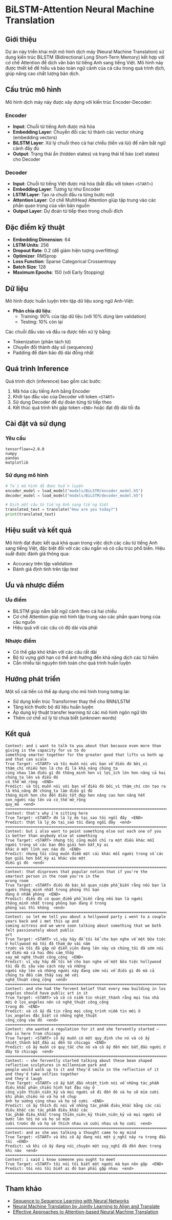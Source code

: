# BiLSTM-Attention Neural Machine Translation

## Giới thiệu

Dự án này triển khai một mô hình dịch máy (Neural Machine Translation) sử dụng kiến trúc BiLSTM (Bidirectional Long Short-Term Memory) kết hợp với cơ chế Attention để dịch văn bản từ tiếng Anh sang tiếng Việt. Mô hình này được thiết kế để hiểu và bảo toàn ngữ cảnh của cả câu trong quá trình dịch, giúp nâng cao chất lượng bản dịch.

## Cấu trúc mô hình

Mô hình dịch máy này được xây dựng với kiến trúc Encoder-Decoder:

### Encoder
- **Input**: Chuỗi từ tiếng Anh được mã hóa
- **Embedding Layer**: Chuyển đổi các từ thành các vector nhúng (embedding vectors)
- **BiLSTM Layer**: Xử lý chuỗi theo cả hai chiều (tiến và lùi) để nắm bắt ngữ cảnh đầy đủ
- **Output**: Trạng thái ẩn (hidden states) và trạng thái tế bào (cell states) cho Decoder

### Decoder
- **Input**: Chuỗi từ tiếng Việt được mã hóa (bắt đầu với token `<START>`)
- **Embedding Layer**: Tương tự như Encoder
- **LSTM Layer**: Tạo ra chuỗi đầu ra từng bước một
- **Attention Layer**: Cơ chế MultiHead Attention giúp tập trung vào các phần quan trọng của văn bản nguồn
- **Output Layer**: Dự đoán từ tiếp theo trong chuỗi đích

## Đặc điểm kỹ thuật

- **Embedding Dimension**: 64
- **LSTM Units**: 256
- **Dropout Rate**: 0.2 (để giảm hiện tượng overfitting)
- **Optimizer**: RMSprop
- **Loss Function**: Sparse Categorical Crossentropy
- **Batch Size**: 128
- **Maximum Epochs**: 150 (với Early Stopping)

## Dữ liệu

Mô hình được huấn luyện trên tập dữ liệu song ngữ Anh-Việt:
- **Phân chia dữ liệu**:
  - Training: 90% của tập dữ liệu (với 10% dùng làm validation)
  - Testing: 10% còn lại

Các chuỗi đầu vào và đầu ra được tiền xử lý bằng:
- Tokenization (phân tách từ)
- Chuyển đổi thành dãy số (sequences)
- Padding để đảm bảo độ dài đồng nhất

## Quá trình Inference

Quá trình dịch (inference) bao gồm các bước:
1. Mã hóa câu tiếng Anh bằng Encoder
2. Khởi tạo đầu vào của Decoder với token `<START>`
3. Sử dụng Decoder để dự đoán từng từ tiếp theo
4. Kết thúc quá trình khi gặp token `<END>` hoặc đạt độ dài tối đa

## Cài đặt và sử dụng

### Yêu cầu

```
tensorflow>=2.0.0
numpy
pandas
matplotlib
```

### Sử dụng mô hình

```python
# Tải mô hình đã được huấn luyện
encoder_model = load_model("models/BiLSTM/encoder_model.h5")
decoder_model = load_model("models/BiLSTM/decoder_model.h5")

# Dịch một câu từ tiếng Anh sang tiếng Việt
translated_text = translate("How are you today?")
print(translated_text)
```

## Hiệu suất và kết quả

Mô hình đạt được kết quả khả quan trong việc dịch các câu từ tiếng Anh sang tiếng Việt, đặc biệt đối với các câu ngắn và có cấu trúc phổ biến. Hiệu suất được đánh giá thông qua:
- Accuracy trên tập validation
- Đánh giá định tính trên tập test

## Ưu và nhược điểm

### Ưu điểm
- BiLSTM giúp nắm bắt ngữ cảnh theo cả hai chiều
- Cơ chế Attention giúp mô hình tập trung vào các phần quan trọng của câu nguồn
- Hiệu quả với các câu có độ dài vừa phải

### Nhược điểm
- Có thể gặp khó khăn với các câu rất dài
- Bộ từ vựng giới hạn có thể ảnh hưởng đến khả năng dịch các từ hiếm
- Cần nhiều tài nguyên tính toán cho quá trình huấn luyện

## Hướng phát triển

Một số cải tiến có thể áp dụng cho mô hình trong tương lai:
- Sử dụng kiến trúc Transformer thay thế cho RNN/LSTM
- Tăng kích thước bộ dữ liệu huấn luyện
- Áp dụng kỹ thuật transfer learning từ các mô hình ngôn ngữ lớn
- Thêm cơ chế xử lý từ chưa biết (unknown words)

## Kết quả

```text
Context: and i want to talk to you about that because even more than giving is the capacity for us to do
something smarter together for the greater good that lifts us both up and that can scale
True Target: <START> và tôi muốn nói với bạn về điều đó bởi_vì thậm_chí nhiều hơn là cho đi là khả_năng chúng_ta
cùng nhau làm điều gì đó thông_minh hơn vì lợi_ích lớn hơn nâng cả hai chúng_ta lên và điều đó
có_thể mở_rộng  <END>
Predict: và tôi muốn nói với bạn về điều đó bởi_vì thậm_chí còn tạo ra là khả_năng để chúng_ta làm điều gì đó
thông_minh hơn cho đến điều tốt_đẹp hơn nâng cao hơn nâng hết con_người này lên và có_thể mở_rộng
quy_mô  <end>
========================================================================================================================
Context: that's why i'm sitting here
True Target: <START> đó là lý_do tại_sao tôi ngồi đây  <END>
Predict: thật là lý_do tại_sao tôi đang ngồi đây  <end>
========================================================================================================================
Context: but i also want to point something else out each one of you is better than anybody else at something
True Target: <START> nhưng tôi cũng muốn chỉ ra một điều khác mỗi người trong số các bạn đều giỏi hơn bất_kỳ ai
khác ở một lĩnh_vực nào đó  <END>
Predict: nhưng tôi cũng muốn điểm một cái khác mỗi người trong số các bạn giỏi hơn bất_kỳ ai khác vào một
điều gì đó  <end>
========================================================================================================================
Context: that disproves that popular notion that if you're the smartest person in the room you're in the
wrong room
True Target: <START> điều đó bác_bỏ quan_niệm phổ_biến rằng nếu bạn là người thông_minh nhất trong phòng thì bạn
đang ở nhầm phòng  <END>
Predict: điều đó có quan_điểm phổ_biến rằng nếu bạn là người thông_minh nhất trong phòng bạn đang ở trong
phòng sai thì không  <end>
========================================================================================================================
Context: so let me tell you about a hollywood party i went to a couple years back and i met this up and
coming actress and we were soon talking about something that we both felt passionately about public
art
True Target: <START> vì_vậy hãy để tôi kể cho bạn nghe về một bữa tiệc ở hollywood mà tôi đã tham_dự vài năm
trước và tôi đã gặp nữ diễn_viên đang lên này và chúng_tôi đã sớm nói về điều mà cả hai đều cảm_thấy
say_mê nghệ_thuật công_cộng  <END>
Predict: vì_vậy hãy để tôi kể cho bạn nghe về một bữa tiệc hollywood tôi đã đi sâu vào cách này và những
người này lên và những người này đang sớm nói về điều gì đó mà cả chúng_ta đều cảm_thấy say_mê với
nghệ_thuật công_cộng  <end>
========================================================================================================================
Context: and she had the fervent belief that every new building in los angeles should have public art in it
True Target: <START> và cô có niềm tin nhiệt_thành rằng mọi tòa nhà mới ở los_angeles nên có nghệ_thuật công_cộng
trong đó  <END>
Predict: và cô ấy đã tin rằng mọi công_trình niềm tin mới ở los_angeles đặc_biệt có những nghệ_thuật
công_cộng vào đó  <end>
========================================================================================================================
Context: she wanted a regulation for it and she fervently started — who is here from chicago
True Target: <START> cô ấy muốn có một quy_định cho nó và cô ấy nhiệt_thành bắt_đầu ai đến từ chicago  <END>
Predict: cô ấy muốn có quy_tắc cho nó và cô ấy đến mức bắt_đầu người ở đây từ chicago  <end>
========================================================================================================================
Context: — she fervently started talking about these bean shaped reflective sculptures in millennium park and
people would walk up to it and they'd smile in the reflection of it and they'd take selfies together
and they'd laugh
True Target: <START> cô ấy bắt_đầu nhiệt_tình nói về những tác_phẩm điêu_khắc phản_chiếu hình hạt đậu này ở
công_viên thiên_niên_kỷ và mọi người sẽ đi đến đó và họ sẽ mỉm cười khi phản_chiếu nó và họ sẽ chụp
ảnh tự sướng cùng nhau và họ sẽ cười  <END>
Predict: cô ấy thích đi nói về những tác_phẩm điêu_khắc bằng các cái điêu_khắc các tác_phẩm điêu_khắc các
tác_phẩm điêu_khắc trong thiên_niên_kỷ thiên_niên_kỷ và mọi người sẽ bước lên tới nó và họ sẽ mỉm
cười trước đó và họ sẽ thích nhau và cười nhau và họ cười  <end>
========================================================================================================================
Context: and as she was talking a thought came to my mind
True Target: <START> và khi cô ấy đang nói một ý_nghĩ nảy ra trong đầu tôi  <END>
Predict: và khi cô ấy đang nói_chuyện một suy_nghĩ đã đến được trong khi nào  <end>
========================================================================================================================
Context: i said i know someone you ought to meet
True Target: <START> tôi nói tôi biết một người mà bạn nên gặp  <END>
Predict: tôi nói tôi biết ai đó bạn phải gặp nhau  <end>
========================================================================================================================
```

## Tham khảo

- [Sequence to Sequence Learning with Neural Networks](https://arxiv.org/abs/1409.3215)
- [Neural Machine Translation by Jointly Learning to Align and Translate](https://arxiv.org/abs/1409.0473)
- [Effective Approaches to Attention-based Neural Machine Translation](https://arxiv.org/abs/1508.04025)